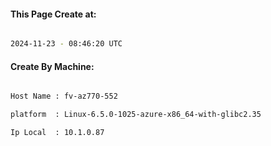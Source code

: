 
   
#### This Page Create at:

```bash

2024-11-23 - 08:46:20 UTC

```

#### Create By Machine:

```bash

Host Name : fv-az770-552

platform  : Linux-6.5.0-1025-azure-x86_64-with-glibc2.35

Ip Local  : 10.1.0.87

```

